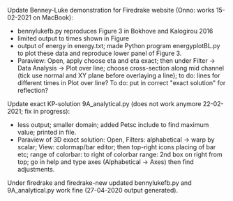 
Update Benney-Luke demonstration for Firedrake website (Onno: works 15-02-2021 on MacBook):
- bennylukefb.py reproduces Figure 3 in Bokhove and Kalogirou 2016
- limited output to times shown in Figure
- output of energy in energy.txt; made Python program energyplotBL.py to plot these data and reproduce lower panel of Figure 3.
- Paraview: Open, apply choose eta and eta exact; then under Filter -> Data Analysis -> Plot over line; choose cross-section along mid channel (tick use normal and XY plane before overlaying a line); to do: lines for different times in Plot over line? To do: put in correct "exact solution" for reflection?

Update exact KP-solution 9A_analytical.py (does not work anymore 22-02-2021; fix in progress):
- less output; smaller domain; added Petsc include to find maximum value; printed in file.
- Paraview of 3D exact solution: Open, Filters: alphabetical -> warp by scalar; View: colormap/bar editor; then top-right icons placing of bar etc; range of colorbar: to right of colorbar range: 2nd box on right from top; go in help and type axes (Alphabetical -> Axes) then find adjustments.

Under firedrake and firedrake-new updated bennylukefb.py and 9A_analytical.py work fine (27-04-2020 output generated).





